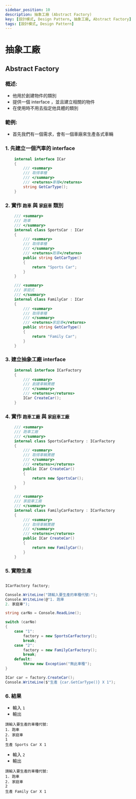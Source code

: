 ```yaml
---
sidebar_position: 10
description: 抽象工廠 (Abstract Factory) 
key: [設計模式, Design Pattern, 抽象工廠, Abstract Factory]
tags: [設計模式, Design Pattern]
---
```


# 抽象工廠
## Abstract Factory
### 概述:

- 他用於創建物件的類別
- 提供一個 interface ，並且建立相關的物件
- 在使用時不用去指定他具體的類別

### 範例:

- 首先我們有一個需求，會有一個車廠來生產各式車輛

### 1. 先建立一個汽車的 interface

```csharp
    internal interface ICar
    {
        /// <summary>
        /// 取得車種
        /// </summary>
        /// <returns>車種</returns>
        string GetCarType();
    }
```

### 2. 實作 `跑車` 與 `家庭車` 類別

```csharp
    /// <summary>
    /// 跑車
    /// </summary>
    internal class SportsCar : ICar
    {
        /// <summary>
        /// 取得車種
        /// </summary>
        /// <returns>跑車</returns>
        public string GetCarType()
        {
            return "Sports Car";
        }
    }

    /// <summary>
    /// 家庭式
    /// </summary>
    internal class FamilyCar : ICar
    {
        /// <summary>
        /// 取得車種
        /// </summary>
        /// <returns>家庭車</returns>
        public string GetCarType()
        {
            return "Family Car";
        }
    }
```

### 3. 建立抽象工廠 interface

```csharp
    internal interface ICarFactory
    {
        /// <summary>
        /// 創建車輛實體
        /// </summary>
        /// <returns></returns>
        ICar CreateCar();
    }
```

### 4. 實作 `跑車工廠` 與 `家庭車工廠`

```csharp
    /// <summary>
    /// 跑車工廠
    /// </summary>
    internal class SportsCarFactory : ICarFactory
    {
        /// <summary>
        /// 取得車輛實體
        /// </summary>
        /// <returns></returns>
        public ICar CreateCar()
        {
            return new SportsCar();
        }
    }

    /// <summary>
    /// 家庭車工廠
    /// </summary>
    internal class FamilyCarFactory : ICarFactory
    {
        /// <summary>
        /// 取得車輛實體
        /// </summary>
        /// <returns></returns>
        public ICar CreateCar()
        {
            return new FamilyCar();
        }
    }
```

### 5. 實際生產

```csharp

ICarFactory factory;

Console.WriteLine("請輸入要生產的車種代號:");
Console.WriteLine(@"1. 跑車
2. 家庭車");

string carNo = Console.ReadLine();

switch (carNo)
{
    case "1":
        factory = new SportsCarFactory();
        break;
    case "2":
        factory = new FamilyCarFactory();
        break;
    default:
        throw new Exception("無此車種");
}

ICar car = factory.CreateCar();
Console.WriteLine($"生產 {car.GetCarType()} X 1");
```

### 6. 結果

- 輸入 `1`
- 輸出

```text
請輸入要生產的車種代號:
1. 跑車
2. 家庭車
1
生產 Sports Car X 1
```

- 輸入 `2`
- 輸出

```text
請輸入要生產的車種代號:
1. 跑車
2. 家庭車
2
生產 Family Car X 1
```
